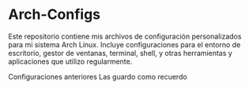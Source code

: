 # Arch-Configs
Este repositorio contiene mis archivos de configuración personalizados para mi sistema Arch Linux. Incluye configuraciones para el entorno de escritorio, gestor de ventanas, terminal, shell, y otras herramientas y aplicaciones que utilizo regularmente. 

Configuraciones anteriores
Las guardo como recuerdo